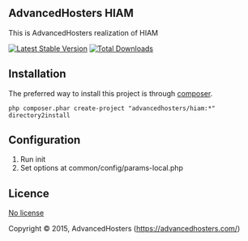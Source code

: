AdvancedHosters HIAM
--------------------

This is AdvancedHosters realization of HIAM

[![Latest Stable Version](https://poser.pugx.org/advancedhosters/hiam/v/stable.png)](https://packagist.org/packages/advancedhosters/hiam)
[![Total Downloads](https://poser.pugx.org/advancedhosters/hiam/downloads.png)](https://packagist.org/packages/advancedhosters/hiam)

## Installation

The preferred way to install this project is through [composer](http://getcomposer.org/download/).

```
php composer.phar create-project "advancedhosters/hiam:*" directory2install
```

## Configuration

1. Run init
2. Set options at common/config/params-local.php

## Licence

[No license](http://choosealicense.com/licenses/no-license)

Copyright © 2015, AdvancedHosters (https://advancedhosters.com/)
